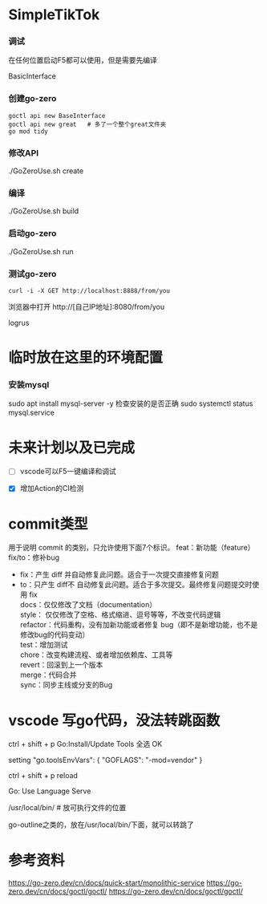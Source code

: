# SimpleTikTok

### 调试
在任何位置启动F5都可以使用，但是需要先编译

BasicInterface
### 创建go-zero
```shell
goctl api new BaseInterface
goctl api new great   # 多了一个整个great文件夹
go mod tidy
```

### 修改API
./GoZeroUse.sh create

### 编译
./GoZeroUse.sh build
### 启动go-zero
./GoZeroUse.sh run
### 测试go-zero
```shell
curl -i -X GET http://localhost:8888/from/you
```
浏览器中打开
http://[自己IP地址]:8080/from/you

logrus


# 临时放在这里的环境配置

### 安装mysql
sudo apt install mysql-server -y
检查安装的是否正确
sudo systemctl status mysql.service

# 未来计划以及已完成

+ [ ] vscode可以F5一键编译和调试
+ [X] 增加Action的CI检测


# commit类型

用于说明 commit 的类别，只允许使用下面7个标识。
feat：新功能（feature）</br>
fix/to：修补bug </br>
  - fix：产生 diff 并自动修复此问题。适合于一次提交直接修复问题 </br>
  - to：只产生 diff不 自动修复此问题。适合于多次提交。最终修复问题提交时使用 fix </br>
docs：仅仅修改了文档（documentation） </br>
style： 仅仅修改了空格、格式缩进、逗号等等，不改变代码逻辑 </br>
refactor：代码重构，没有加新功能或者修复 bug（即不是新增功能，也不是修改bug的代码变动） </br>
test：增加测试 </br>
chore：改变构建流程、或者增加依赖库、工具等 </br>
revert：回滚到上一个版本 </br>
merge：代码合并 </br>
sync：同步主线或分支的Bug </br>


# vscode 写go代码，没法转跳函数

ctrl + shift + p 
Go:Install/Update Tools
全选
OK

setting
 "go.toolsEnvVars": {
        "GOFLAGS": "-mod=vendor"
}


ctrl + shift + p 
reload

Go: Use Language Serve


/usr/local/bin/  # 放可执行文件的位置

go-outline之类的，放在/usr/local/bin/下面，就可以转跳了
# 参考资料

https://go-zero.dev/cn/docs/quick-start/monolithic-service
https://go-zero.dev/cn/docs/goctl/goctl/
https://go-zero.dev/cn/docs/goctl/goctl/